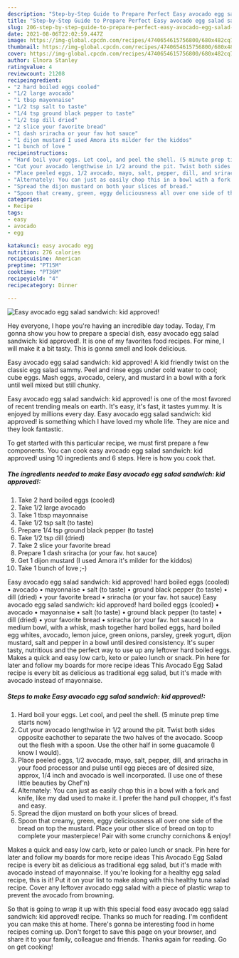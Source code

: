 ```yaml
---
description: "Step-by-Step Guide to Prepare Perfect Easy avocado egg salad sandwich: kid approved!"
title: "Step-by-Step Guide to Prepare Perfect Easy avocado egg salad sandwich: kid approved!"
slug: 206-step-by-step-guide-to-prepare-perfect-easy-avocado-egg-salad-sandwich-kid-approved
date: 2021-08-06T22:02:59.447Z
image: https://img-global.cpcdn.com/recipes/4740654615756800/680x482cq70/easy-avocado-egg-salad-sandwich-kid-approved-recipe-main-photo.jpg
thumbnail: https://img-global.cpcdn.com/recipes/4740654615756800/680x482cq70/easy-avocado-egg-salad-sandwich-kid-approved-recipe-main-photo.jpg
cover: https://img-global.cpcdn.com/recipes/4740654615756800/680x482cq70/easy-avocado-egg-salad-sandwich-kid-approved-recipe-main-photo.jpg
author: Elnora Stanley
ratingvalue: 4
reviewcount: 21208
recipeingredient:
- "2 hard boiled eggs cooled"
- "1/2 large avocado"
- "1 tbsp mayonnaise"
- "1/2 tsp salt to taste"
- "1/4 tsp ground black pepper to taste"
- "1/2 tsp dill dried"
- "2 slice your favorite bread"
- "1 dash sriracha or your fav hot sauce"
- "1 dijon mustard I used Amora its milder for the kiddos"
- "1 bunch of love "
recipeinstructions:
- "Hard boil your eggs. Let cool, and peel the shell. (5 minute prep time starts now)"
- "Cut your avocado lengthwise in 1/2 around the pit. Twist both sides opposite eachother to separate the two halves of the avocado. Scoop out the flesh with a spoon. Use the other half in some guacamole (I know I would)."
- "Place peeled eggs, 1/2 avocado, mayo, salt, pepper, dill, and sriracha in your food processor and pulse until egg pieces are of desired size, approx, 1/4 inch and avocado is well incorporated. (I use one of these little beauties by Chef&#39;n)"
- "Alternately: You can just as easily chop this in a bowl with a fork and knife, like my dad used to make it. I prefer the hand pull chopper, it&#39;s fast and easy."
- "Spread the dijon mustard on both your slices of bread."
- "Spoon that creamy, green, eggy deliciousness all over one side of the bread on top the mustard. Place your other slice of bread on top to complete your masterpiece! Pair with some crunchy cornichons &amp; enjoy!"
categories:
- Recipe
tags:
- easy
- avocado
- egg

katakunci: easy avocado egg 
nutrition: 276 calories
recipecuisine: American
preptime: "PT15M"
cooktime: "PT36M"
recipeyield: "4"
recipecategory: Dinner

---
```



![Easy avocado egg salad sandwich: kid approved!](https://img-global.cpcdn.com/recipes/4740654615756800/680x482cq70/easy-avocado-egg-salad-sandwich-kid-approved-recipe-main-photo.jpg)

Hey everyone, I hope you're having an incredible day today. Today, I'm gonna show you how to prepare a special dish, easy avocado egg salad sandwich: kid approved!. It is one of my favorites food recipes. For mine, I will make it a bit tasty. This is gonna smell and look delicious.

Easy avocado egg salad sandwich: kid approved! A kid friendly twist on the classic egg salad sammy. Peel and rinse eggs under cold water to cool; cube eggs. Mash eggs, avocado, celery, and mustard in a bowl with a fork until well mixed but still chunky.

Easy avocado egg salad sandwich: kid approved! is one of the most favored of recent trending meals on earth. It's easy, it's fast, it tastes yummy. It is enjoyed by millions every day. Easy avocado egg salad sandwich: kid approved! is something which I have loved my whole life. They are nice and they look fantastic.


To get started with this particular recipe, we must first prepare a few components. You can cook easy avocado egg salad sandwich: kid approved! using 10 ingredients and 6 steps. Here is how you cook that.

<!--inarticleads1-->

##### The ingredients needed to make Easy avocado egg salad sandwich: kid approved!:

1. Take 2 hard boiled eggs (cooled)
1. Take 1/2 large avocado
1. Take 1 tbsp mayonnaise
1. Take 1/2 tsp salt (to taste)
1. Prepare 1/4 tsp ground black pepper (to taste)
1. Take 1/2 tsp dill (dried)
1. Take 2 slice your favorite bread
1. Prepare 1 dash sriracha (or your fav. hot sauce)
1. Get 1 dijon mustard (I used Amora it&#39;s milder for the kiddos)
1. Take 1 bunch of love ;-)


Easy avocado egg salad sandwich: kid approved! hard boiled eggs (cooled) • avocado • mayonnaise • salt (to taste) • ground black pepper (to taste) • dill (dried) • your favorite bread • sriracha (or your fav. hot sauce) Easy avocado egg salad sandwich: kid approved! hard boiled eggs (cooled) • avocado • mayonnaise • salt (to taste) • ground black pepper (to taste) • dill (dried) • your favorite bread • sriracha (or your fav. hot sauce) In a medium bowl, with a whisk, mash together hard boiled eggs, hard boiled egg whites, avocado, lemon juice, green onions, parsley, greek yogurt, dijon mustard, salt and pepper in a bowl until desired consistency. It&#39;s super tasty, nutritious and the perfect way to use up any leftover hard boiled eggs. Makes a quick and easy low carb, keto or paleo lunch or snack. Pin here for later and follow my boards for more recipe ideas This Avocado Egg Salad recipe is every bit as delicious as traditional egg salad, but it&#39;s made with avocado instead of mayonnaise. 

<!--inarticleads2-->

##### Steps to make Easy avocado egg salad sandwich: kid approved!:

1. Hard boil your eggs. Let cool, and peel the shell. (5 minute prep time starts now)
1. Cut your avocado lengthwise in 1/2 around the pit. Twist both sides opposite eachother to separate the two halves of the avocado. Scoop out the flesh with a spoon. Use the other half in some guacamole (I know I would).
1. Place peeled eggs, 1/2 avocado, mayo, salt, pepper, dill, and sriracha in your food processor and pulse until egg pieces are of desired size, approx, 1/4 inch and avocado is well incorporated. (I use one of these little beauties by Chef&#39;n)
1. Alternately: You can just as easily chop this in a bowl with a fork and knife, like my dad used to make it. I prefer the hand pull chopper, it&#39;s fast and easy.
1. Spread the dijon mustard on both your slices of bread.
1. Spoon that creamy, green, eggy deliciousness all over one side of the bread on top the mustard. Place your other slice of bread on top to complete your masterpiece! Pair with some crunchy cornichons &amp; enjoy!


Makes a quick and easy low carb, keto or paleo lunch or snack. Pin here for later and follow my boards for more recipe ideas This Avocado Egg Salad recipe is every bit as delicious as traditional egg salad, but it&#39;s made with avocado instead of mayonnaise. If you&#39;re looking for a healthy egg salad recipe, this is it! Put it on your list to make along with this healthy tuna salad recipe. Cover any leftover avocado egg salad with a piece of plastic wrap to prevent the avocado from browning. 

So that is going to wrap it up with this special food easy avocado egg salad sandwich: kid approved! recipe. Thanks so much for reading. I'm confident you can make this at home. There's gonna be interesting food in home recipes coming up. Don't forget to save this page on your browser, and share it to your family, colleague and friends. Thanks again for reading. Go on get cooking!
